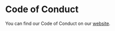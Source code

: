 # Code of Conduct

You can find our Code of Conduct on our [website](https://www.sktime.net/en/latest/get_involved/code_of_conduct.html).
